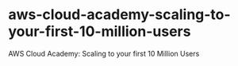 # aws-cloud-academy-scaling-to-your-first-10-million-users
AWS Cloud Academy: Scaling to your first 10 Million Users
